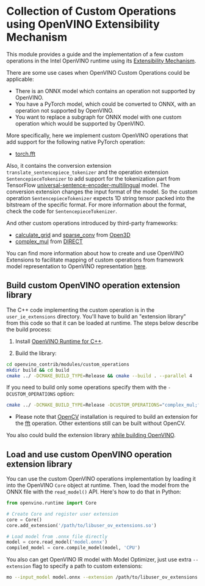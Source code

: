 # Collection of Custom Operations using OpenVINO Extensibility Mechanism

This module provides a guide and the implementation of a few custom operations in the Intel OpenVINO runtime using its [Extensibility Mechanism](https://docs.openvino.ai/latest/openvino_docs_Extensibility_UG_Intro.html).

There are some use cases when OpenVINO Custom Operations could be applicable:

* There is an ONNX model which contains an operation not supported by OpenVINO.
* You have a PyTorch model, which could be converted to ONNX, with an operation not supported by OpenVINO.
* You want to replace a subgraph for ONNX model with one custom operation which would be supported by OpenVINO.

More specifically, here we implement custom OpenVINO operations that add support for the following native PyTorch operation:

* [torch.fft](examples/fft)

Also, it contains the conversion extension `translate_sentencepiece_tokenizer` and the operation extension `SentencepieceTokenizer`
to add support for the tokenization part from TensorFlow [universal-sentence-encoder-multilingual](https://tfhub.dev/google/universal-sentence-encoder-multilingual/3) model.
The conversion extension changes the input format of the model. So the custom operation `SentencepieceTokenizer` expects 1D string tensor packed into the bitstream of the specific format.
For more information about the format, check the code for `SentencepieceTokenizer`.

And other custom operations introduced by third-party frameworks:

* [calculate_grid](/examples/calculate_grid) and [sparse_conv](/examples/sparse_conv) from [Open3D](https://github.com/isl-org/Open3D)
* [complex_mul](/examples/complex_mul) from [DIRECT](https://github.com/NKI-AI/direct)

You can find more information about how to create and use OpenVINO Extensions to facilitate mapping of custom operations from framework model representation to OpenVINO representation [here](https://docs.openvino.ai/latest/openvino_docs_Extensibility_UG_Frontend_Extensions.html).


## Build custom OpenVINO operation extension library

The C++ code implementing the custom operation is in the `user_ie_extensions` directory. You'll have to build an "extension library" from this code so that it can be loaded at runtime. The steps below describe the build process:

1. Install [OpenVINO Runtime for C++](https://docs.openvino.ai/latest/openvino_docs_install_guides_install_dev_tools.html#for-c-developers).

2. Build the library:

```bash
cd openvino_contrib/modules/custom_operations
mkdir build && cd build
cmake ../ -DCMAKE_BUILD_TYPE=Release && cmake --build . --parallel 4
```

If you need to build only some operations specify them with the `-DCUSTOM_OPERATIONS` option:
```bash
cmake ../ -DCMAKE_BUILD_TYPE=Release -DCUSTOM_OPERATIONS="complex_mul;fft"
```

- Please note that [OpenCV](https://opencv.org/) installation is required to build an extension for the [fft](examples/fft) operation. Other extentions still can be built without OpenCV.

You also could build the extension library [while building OpenVINO](../../README.md).

## Load and use custom OpenVINO operation extension library

You can use the custom OpenVINO operations implementation by loading it into the OpenVINO `Core` object at runtime. Then, load the model from the ONNX file with the `read_model()` API. Here's how to do that in Python:

```python
from openvino.runtime import Core

# Create Core and register user extension
core = Core()
core.add_extension('/path/to/libuser_ov_extensions.so')

# Load model from .onnx file directly
model = core.read_model('model.onnx')
compiled_model = core.compile_model(model, 'CPU')
```

You also can get OpenVINO IR model with Model Optimizer, just use extra `--extension` flag to specify a path to custom extensions:

```bash
mo --input_model model.onnx --extension /path/to/libuser_ov_extensions.so
```
